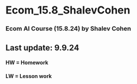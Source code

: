 # Ecom_15.8_ShalevCohen
 ### Ecom AI Course (15.8.24) by Shalev Cohen
 ## Last update: 9.9.24
 #### HW = Homework
 #### LW = Lesson work